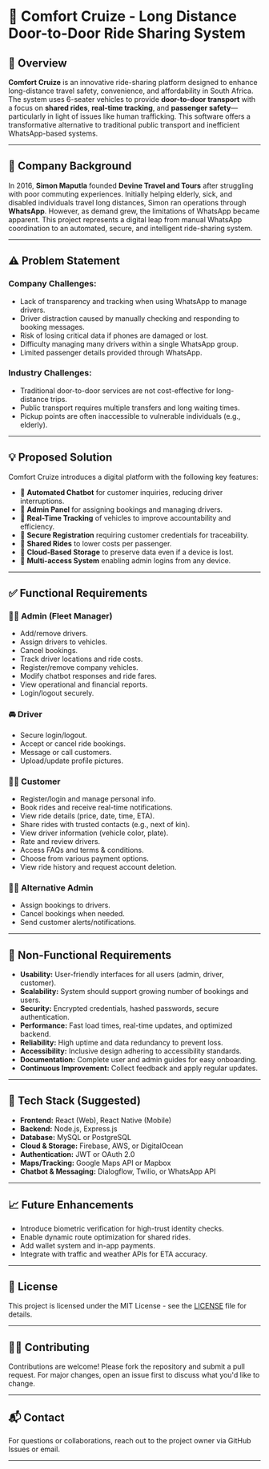 # 🚐 Comfort Cruize - Long Distance Door-to-Door Ride Sharing System

## 📖 Overview

**Comfort Cruize** is an innovative ride-sharing platform designed to enhance long-distance travel safety, convenience, and affordability in South Africa. The system uses 6-seater vehicles to provide **door-to-door transport** with a focus on **shared rides**, **real-time tracking**, and **passenger safety**—particularly in light of issues like human trafficking. This software offers a transformative alternative to traditional public transport and inefficient WhatsApp-based systems.

---

## 🏢 Company Background

In 2016, **Simon Maputla** founded **Devine Travel and Tours** after struggling with poor commuting experiences. Initially helping elderly, sick, and disabled individuals travel long distances, Simon ran operations through **WhatsApp**. However, as demand grew, the limitations of WhatsApp became apparent. This project represents a digital leap from manual WhatsApp coordination to an automated, secure, and intelligent ride-sharing system.

---

## ⚠️ Problem Statement

### Company Challenges:
- Lack of transparency and tracking when using WhatsApp to manage drivers.
- Driver distraction caused by manually checking and responding to booking messages.
- Risk of losing critical data if phones are damaged or lost.
- Difficulty managing many drivers within a single WhatsApp group.
- Limited passenger details provided through WhatsApp.
  
### Industry Challenges:
- Traditional door-to-door services are not cost-effective for long-distance trips.
- Public transport requires multiple transfers and long waiting times.
- Pickup points are often inaccessible to vulnerable individuals (e.g., elderly).

---

## 💡 Proposed Solution

Comfort Cruize introduces a digital platform with the following key features:

- 🔹 **Automated Chatbot** for customer inquiries, reducing driver interruptions.
- 🔹 **Admin Panel** for assigning bookings and managing drivers.
- 🔹 **Real-Time Tracking** of vehicles to improve accountability and efficiency.
- 🔹 **Secure Registration** requiring customer credentials for traceability.
- 🔹 **Shared Rides** to lower costs per passenger.
- 🔹 **Cloud-Based Storage** to preserve data even if a device is lost.
- 🔹 **Multi-access System** enabling admin logins from any device.

---

## ✅ Functional Requirements

### 👨‍💼 Admin (Fleet Manager)
- Add/remove drivers.
- Assign drivers to vehicles.
- Cancel bookings.
- Track driver locations and ride costs.
- Register/remove company vehicles.
- Modify chatbot responses and ride fares.
- View operational and financial reports.
- Login/logout securely.

### 🚘 Driver
- Secure login/logout.
- Accept or cancel ride bookings.
- Message or call customers.
- Upload/update profile pictures.

### 🧍‍♂️ Customer
- Register/login and manage personal info.
- Book rides and receive real-time notifications.
- View ride details (price, date, time, ETA).
- Share rides with trusted contacts (e.g., next of kin).
- View driver information (vehicle color, plate).
- Rate and review drivers.
- Access FAQs and terms & conditions.
- Choose from various payment options.
- View ride history and request account deletion.

### 👩‍💼 Alternative Admin
- Assign bookings to drivers.
- Cancel bookings when needed.
- Send customer alerts/notifications.

---

## 🔐 Non-Functional Requirements

- **Usability:** User-friendly interfaces for all users (admin, driver, customer).
- **Scalability:** System should support growing number of bookings and users.
- **Security:** Encrypted credentials, hashed passwords, secure authentication.
- **Performance:** Fast load times, real-time updates, and optimized backend.
- **Reliability:** High uptime and data redundancy to prevent loss.
- **Accessibility:** Inclusive design adhering to accessibility standards.
- **Documentation:** Complete user and admin guides for easy onboarding.
- **Continuous Improvement:** Collect feedback and apply regular updates.

---

## 📲 Tech Stack (Suggested)

- **Frontend:** React (Web), React Native (Mobile)
- **Backend:** Node.js, Express.js
- **Database:** MySQL or PostgreSQL
- **Cloud & Storage:** Firebase, AWS, or DigitalOcean
- **Authentication:** JWT or OAuth 2.0
- **Maps/Tracking:** Google Maps API or Mapbox
- **Chatbot & Messaging:** Dialogflow, Twilio, or WhatsApp API

---

## 📈 Future Enhancements

- Introduce biometric verification for high-trust identity checks.
- Enable dynamic route optimization for shared rides.
- Add wallet system and in-app payments.
- Integrate with traffic and weather APIs for ETA accuracy.

---

## 📝 License

This project is licensed under the MIT License - see the [LICENSE](LICENSE) file for details.

---

## 🙋‍♀️ Contributing

Contributions are welcome! Please fork the repository and submit a pull request. For major changes, open an issue first to discuss what you'd like to change.

---

## 📬 Contact

For questions or collaborations, reach out to the project owner via GitHub Issues or email.

---


